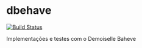 dbehave
=======

[![Build Status](https://travis-ci.org/coelhotopetudo/dbehave.svg?branch=master)](https://travis-ci.org/coelhotopetudo/dbehave)

Implementações e testes com o Demoiselle Baheve
